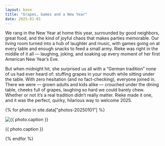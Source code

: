 ```yaml
---
layout: base
title: "Grapes, Games and a New Year"
date: 2025-01-01
---
```


We rang in the New Year at home this year, surrounded by good neighbors, great food, and the kind of joyful chaos that makes parties memorable. Our living room turned into a hub of laughter and music, with games going on at every table and enough snacks to feed a small army. Rieke was right in the middle of it all — laughing, joking, and soaking up every moment of her first American New Year’s Eve.

But when midnight hit, she surprised us all with a “German tradition” none of us had ever heard of: stuffing grapes in your mouth while sitting under the table. With zero hesitation (and no fact-checking), everyone joined in. There we were — grown adults and kids alike — crouched under the dining table, cheeks full of grapes, laughing so hard we could barely chew. Whether or not it’s a real tradition didn’t really matter. Rieke made it one, and it was the perfect, quirky, hilarious way to welcome 2025.

{% for photo in site.data["photos-20250101"] %}
  <div>
    <img src="{{ site.baseurl }}/photos/{{ photo.file }}" alt="{{ photo.caption }}">
    <p>{{ photo.caption }}</p>
  </div>
{% endfor %}